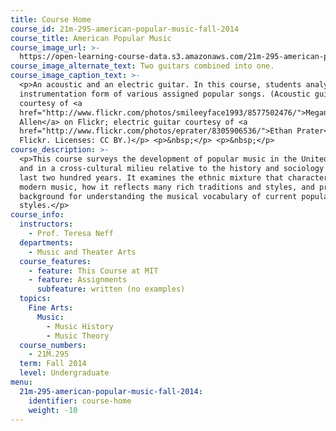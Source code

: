 ```yaml
---
title: Course Home
course_id: 21m-295-american-popular-music-fall-2014
course_title: American Popular Music
course_image_url: >-
  https://open-learning-course-data.s3.amazonaws.com/21m-295-american-popular-music-fall-2014/a57dec71093e5b2433d7f4fd060d667e_21m-295f14.jpg
course_image_alternate_text: Two guitars combined into one.
course_image_caption_text: >-
  <p>An acoustic and an electric guitar. In this course, students analyzed the
  instrumentation form of various assigned popular songs. (Acoustic guitar
  courtesy of <a
  href="http://www.flickr.com/photos/smileeyface1993/8577502476/">Megan
  Allen</a> on Flickr; electric guitar courtesy of <a
  href="http://www.flickr.com/photos/eprater/8305906536/">Ethan Prater</a> on
  Flickr. Licenses: CC BY.)</p> <p>&nbsp;</p> <p>&nbsp;</p>
course_description: >-
  <p>This course surveys the development of popular music in the United States
  and in a cross-cultural milieu relative to the history and sociology of the
  last two hundred years. It examines the ethnic mixture that characterizes
  modern music, how it reflects many rich traditions and styles, and provides a
  background for understanding the musical vocabulary of current popular music
  styles.</p>
course_info:
  instructors:
    - Prof. Teresa Neff
  departments:
    - Music and Theater Arts
  course_features:
    - feature: This Course at MIT
    - feature: Assignments
      subfeature: written (no examples)
  topics:
    Fine Arts:
      Music:
        - Music History
        - Music Theory
  course_numbers:
    - 21M.295
  term: Fall 2014
  level: Undergraduate
menu:
  21m-295-american-popular-music-fall-2014:
    identifier: course-home
    weight: -10
---
```

